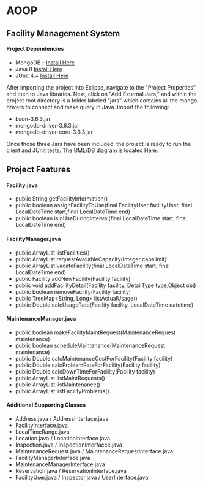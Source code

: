 # AOOP

## Facility Management System

#### Project Dependencies

- MongoDB - <a href="https://docs.mongodb.com/manual/tutorial/install-mongodb-on-os-x/">Install Here</a>
- Java 8 <a href="http://www.oracle.com/technetwork/java/javase/downloads/jdk8-downloads-2133151.html">Install Here</a>
- JUnit 4.+ <a href="https://github.com/junit-team/junit4/wiki/getting-started">Install Here</a>

After importing the project into Eclipse, navigate to the "Project Properties" and then to Java libraries. Next, click on "Add External Jars," and within the project root directory is a folder labeled "jars" which contains all the mongo drivers to connect and make query in Java. Import the following:

- bson-3.6.3.jar
- mongodb-driver-3.6.3.jar
- mongodb-driver-core-3.6.3.jar

Once those three Jars have been included, the project is ready to run the client and JUnit tests. The UML/DB diagram is located <a href="https://github.com/johnosullivan/AOOP/blob/master/AOOP.png">Here.</a>

## Project Features

#### Facility.java

- public String getFacilityInformation()
- public boolean assignFacilityToUse(final FacilityUser facilityUser, final LocalDateTime start,final LocalDateTime end)
- public boolean isInUseDuringInterval(final LocalDateTime start, final LocalDateTime end)


#### FacilityManager.java

- public ArrayList<Facility> listFacilities()
- public ArrayList<Facility> requestAvailableCapacity(Integer capslimit)
- public ArrayList<Facility> vacateFacility(final LocalDateTime start, final LocalDateTime end)
- public Facility addNewFacility(Facility facility)
- public void addFacilityDetail(Facility facility, DetailType type,Object obj)
- public boolean removeFacility(Facility facility)
- public TreeMap<String, Long> listActualUsage()
- public Double calcUsageRate(Facility facility, LocalDateTime datetime)

#### MaintenanceManager.java

- public boolean makeFacilityMaintRequest(MaintenanceRequest maintenance)
- public boolean scheduleMaintenance(MaintenanceRequest maintenance)
- public Double calcMaintenanceCostForFacility(Facility facility)
- public Double calcProblemRateForFacility(Facility facility)
- public Double calcDownTimeForFacility(Facility facility)
- public ArrayList<MaintenanceRequest> listMaintRequests()
- public ArrayList<MaintenanceRequest> listMaintenance()
- public ArrayList<MaintenanceRequest> listFacilityProblems()

#### Additional Supporting Classes

- Address.java / AddressInterface.java
- FacilityInterface.java
- LocalTimeRange.java
- Location.java / LocationInterface.java
- Inspection.java / InspectionInterfacce.java
- MaintenanceRequest.java / MaintenanceRequestInterface.java
- FacilityManagerInterface.java
- MaintenanceManagerInterface.java
- Reservation.java / ReservationInterface.java
- FacilityUser.java / Inspector.java / UserInterface.java



